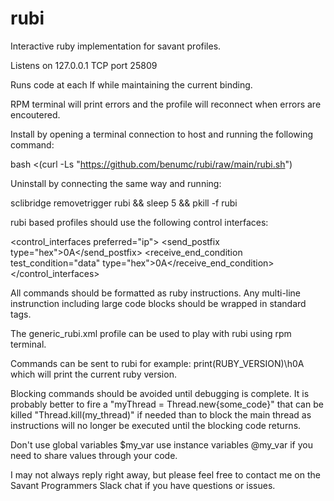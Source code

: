 # rubi
Interactive ruby implementation for savant profiles.

Listens on 127.0.0.1 TCP port 25809

Runs code at each lf while maintaining the current binding. 

RPM terminal will print errors and the profile will reconnect when errors are encoutered.

Install by opening a terminal connection to host and running the following command:

bash <(curl -Ls "https://github.com/benumc/rubi/raw/main/rubi.sh")

Uninstall by connecting the same way and running:

sclibridge removetrigger rubi && sleep 5 && pkill -f rubi

rubi based profiles should use the following control interfaces:

  <control_interfaces preferred="ip">
    <ip port="25809" response_time_length_ms="1000" protocol="tcp">
      <send_postfix type="hex">0A</send_postfix>
      <receive_end_condition test_condition="data" type="hex">0A</receive_end_condition>
    </ip>
  </control_interfaces>
  

All commands should be formatted as ruby instructions.
Any multi-line instrunction including large code blocks should be wrapped in standard <![CDATA[ ]]> tags.

The generic_rubi.xml profile can be used to play with rubi using rpm terminal.

Commands can be sent to rubi for example: print(RUBY_VERSION)\h0A which will print the current ruby version. 

Blocking commands should be avoided until debugging is complete. It is probably better to fire a "myThread = Thread.new{some_code}" that can be killed "Thread.kill(my_thread)" if needed than to block the main thread as instructions will no longer be executed until the blocking code returns.

Don't use global variables $my_var use instance variables @my_var if you need to share values through your code.

I may not always reply right away, but please feel free to contact me on the Savant Programmers Slack chat if you have questions or issues.
